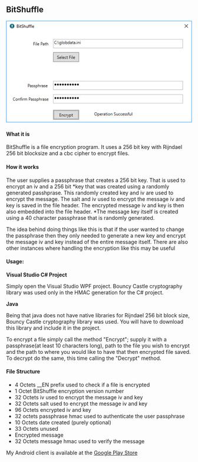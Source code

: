 ## BitShuffle


![Alt text](/BitShuffle.jpg?raw=true "BitShuffle")


#### What it is
BitShuffle is a file encryption program. It uses a 256 bit key with Rijndael 256 bit blocksize and a cbc cipher to encrypt files.


#### How it works

The user supplies a passphrase that creates a 256 bit key. That is used to encrypt an iv and a 256 bit *key that was created using a randomly generated passhprase. 
This randomly created key and iv are used to encrypt the message.
The salt and iv used to encrypt the message iv and key is saved in the file header.
The encrypted message iv and key is then also embedded into the file header.
*The message key itself is created using a 40 character passphrase that is randomly generated.

The idea behind doing things like this is that if the user wanted to change the passphrase then they only needed to generate a new key and encrypt the message iv and key 
instead of the entire message itself. There are also other instances where handling the encryption like this may be useful

#### Usage:


**Visual Studio C# Project**

Simply open the Visual Studio WPF project. Bouncy Castle cryptography library was used only in the HMAC generation for the C# project.


**Java**

Being that java does not have native libraries for Rijndael 256 bit block size, Bouncy Castle cryptography library was used. You will have to download this library and include it in the project.

To encrypt a file simply call the method "Encrypt"; supply it with a passphrase(at least 10 characters long), path to the file you wish to encrypt and the path to where you would like to have that then encrypted file saved.
To decrypt do the same, this time calling the "Decrypt" method.


#### File Structure 

 - 4 Octets __EN prefix used to check if a file is encrypted 
 - 1 Octet BitShuffle encryption version number 
 - 32 Octets iv used to encrypt the message iv and key
 - 32 Octets salt used to encrypt the message iv and key
 - 96 Octets encrypted iv and key 
 - 32 octets passphrase hmac used to authenticate the user passphrase
 - 10 Octets date created (purely optional)
 - 33 Octets unused
 - Encrypted message 
 - 32 Octets message hmac used to verify the message

My Android client is available at the [Google Play Store](https://play.google.com/store/apps/details?id=digitaltakesroot.com.BitShuffle)



